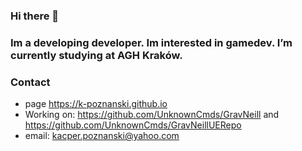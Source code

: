 ### Hi there 👋
### Im a developing developer. Im interested in gamedev. I’m currently studying at AGH Kraków.

### Contact
- page https://k-poznanski.github.io
- Working on: https://github.com/UnknownCmds/GravNeill and https://github.com/UnknownCmds/GravNeillUERepo
- email: kacper.poznanski@yahoo.com

